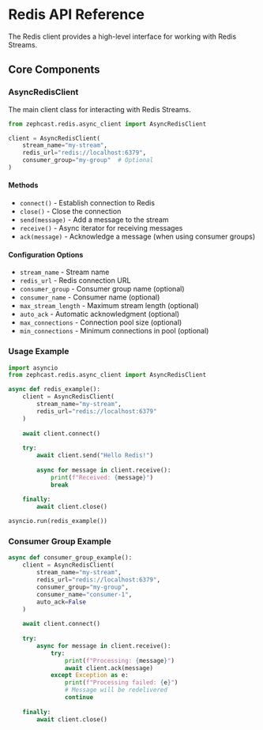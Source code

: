 # Redis API Reference

The Redis client provides a high-level interface for working with Redis Streams.

## Core Components

### AsyncRedisClient

The main client class for interacting with Redis Streams.

```python
from zephcast.redis.async_client import AsyncRedisClient

client = AsyncRedisClient(
    stream_name="my-stream",
    redis_url="redis://localhost:6379",
    consumer_group="my-group"  # Optional
)
```

#### Methods

- `connect()` - Establish connection to Redis
- `close()` - Close the connection
- `send(message)` - Add a message to the stream
- `receive()` - Async iterator for receiving messages
- `ack(message)` - Acknowledge a message (when using consumer groups)

#### Configuration Options

- `stream_name` - Stream name
- `redis_url` - Redis connection URL
- `consumer_group` - Consumer group name (optional)
- `consumer_name` - Consumer name (optional)
- `max_stream_length` - Maximum stream length (optional)
- `auto_ack` - Automatic acknowledgment (optional)
- `max_connections` - Connection pool size (optional)
- `min_connections` - Minimum connections in pool (optional)

### Usage Example

```python
import asyncio
from zephcast.redis.async_client import AsyncRedisClient

async def redis_example():
    client = AsyncRedisClient(
        stream_name="my-stream",
        redis_url="redis://localhost:6379"
    )
    
    await client.connect()
    
    try:
        await client.send("Hello Redis!")
        
        async for message in client.receive():
            print(f"Received: {message}")
            break
            
    finally:
        await client.close()

asyncio.run(redis_example())
```

### Consumer Group Example

```python
async def consumer_group_example():
    client = AsyncRedisClient(
        stream_name="my-stream",
        redis_url="redis://localhost:6379",
        consumer_group="my-group",
        consumer_name="consumer-1",
        auto_ack=False
    )
    
    await client.connect()
    
    try:
        async for message in client.receive():
            try:
                print(f"Processing: {message}")
                await client.ack(message)
            except Exception as e:
                print(f"Processing failed: {e}")
                # Message will be redelivered
                continue
            
    finally:
        await client.close()
